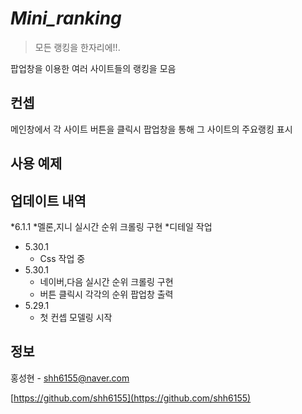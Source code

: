 
# ***Mini_ranking***
> 모든 랭킹을 한자리에!!.  

팝업창을 이용한 여러 사이트들의 랭킹을 모음

## 컨셉
메인창에서 각 사이트 버튼을 클릭시 팝업창을 통해 그 사이트의 주요랭킹 표시





## 사용 예제

## 업데이트 내역
*6.1.1
   *멜론,지니 실시간 순위 크롤링 구현
   *디테일 작업 
* 5.30.1  
   * Css 작업 중
* 5.30.1  
   * 네이버,다음 실시간 순위 크롤링 구현
   * 버튼 클릭시 각각의 순위 팝업창 출력
* 5.29.1
   * 첫  컨셉 모델링 시작

## 정보

홍성현 - shh6155@naver.com

[https://github.com/shh6155](https://github.com/shh6155)
